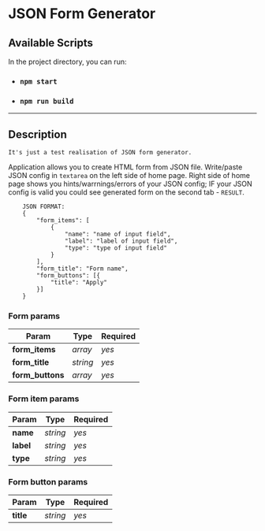 # JSON Form Generator

## Available Scripts

In the project directory, you can run:

- ### `npm start`

- ### `npm run build`

---

## Description

`It's just a test realisation of JSON form generator.`

Application allows you to create HTML form from JSON file. Write/paste JSON config in `textarea` on the left side of home page. Right side of home page shows you hints/warrnings/errors of your JSON config;
IF your JSON config is valid you could see generated form on the second tab - `RESULT`.

```javasciprt
    JSON FORMAT:
    {
        "form_items": [
            {
                "name": "name of input field",
                "label": "label of input field",
                "type": "type of input field"
            }
        ],
        "form_title": "Form name",
        "form_buttons": [{
            "title": "Apply"
        }]
    }
```

### Form params

| **Param**        | **Type** | Required |
| ---------------- | -------- | -------- |
| **form_items**   | _array_  | _yes_    |
| **form_title**   | _string_ | _yes_    |
| **form_buttons** | _array_  | _yes_    |

### Form item params

| **Param** | **Type** | Required |
| --------- | -------- | -------- |
| **name**  | _string_ | _yes_    |
| **label** | _string_ | _yes_    |
| **type**  | _string_ | _yes_    |

### Form button params

| **Param** | **Type** | Required |
| --------- | -------- | -------- |
| **title** | _string_ | _yes_    |
